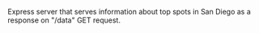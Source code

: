 Express server that serves information about top spots in San Diego as a response on "/data" GET request.